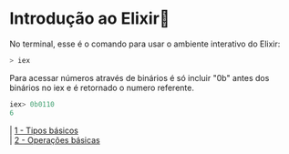 # Introdução ao Elixir💜

No terminal, esse é o comando para usar o ambiente interativo do Elixir: 
```elixir
> iex
```

Para acessar números através de binários é só incluir "0b" antes dos binários no iex e é retornado o numero referente.
```elixir
iex> 0b0110
6
```


| [1 - Tipos básicos](-)        
| [2 - Operações básicas](-)



